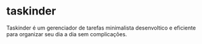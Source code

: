 # taskinder
Taskinder é um gerenciador de tarefas minimalista desenvoltico e eficiente para organizar seu dia a dia sem complicações.
